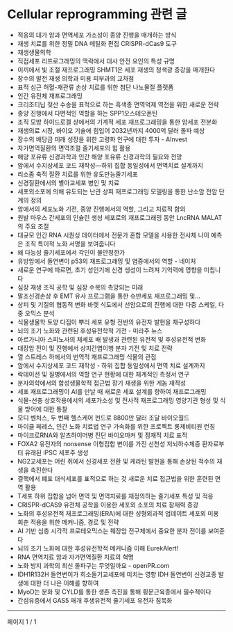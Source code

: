# Cellular reprogramming 관련 글

- 적응의 대가 암과 면역세포 가소성이 종양 진행을 매개하는 방식
- 재생 치료를 위한 정밀 DNA 메틸화 편집 CRISPR-dCas9 도구
- 재생생물의학
- 직접세포 리프로그래밍의 맥락에서 대사 안전 요인의 특성 규명
- 이끼에서 빛 조절 재프로그래밍 SHMT1은 세포 재생의 청색광 증강을 매개한다
- 장수의 발전 재생 의학과 미용 피부과의 교차점
- 표적 심근 허혈-재관류 손상 치료를 위한 첨단 나노물질 플랫폼
- 인간 유전체 재프로그래밍
- 크리조티닙 젖산 수송을 표적으로 하는 흑색종 면역억제 역전을 위한 새로운 전략
- 종양 진행에서 다면적인 역할을 하는 SPP1오스테오폰틴
- 조직 모방 하이드로겔 상에서의 기계적 세포 재프로그래밍을 통한 암세포 전분화
- 재생의료 시장, 바이오 기술에 힘입어 2032년까지 4000억 달러 돌파 예상
- 장수의 배당금 미래 성장을 위한 고령화 인구에 대한 투자 - AInvest
- 자가면역질환의 면역조절 줄기세포의 힘 활용
- 해양 포유류 신경과학과 인간 해양 포유류 신경과학의 필요와 전망
- 암에서 수지상세포 코드 재작성—하위 집합 동일성에서 면역치료 설계까지
- 리소좀 축적 질환 치료를 위한 유도만능줄기세포
- 신경질환에서의 별아교세포 병인 및 치료
- 세포외소포에 의해 유도되는 난관 상피 재프로그래밍 모델링을 통한 난소암 전암 단계의 정의
- 암에서의 세포노화 기전, 종양 진행에서의 역할, 그리고 치료적 함의
- 원발 마우스 간세포의 인슐린 생성 세포로의 재프로그래밍 동안 LncRNA MALAT의 주요 조절
- 대규모 인간 RNA 시퀀싱 데이터에서 전문가 혼합 모델을 사용한 전사체 나이 예측은 조직 특이적 노화 서명을 보여줍니다
- 왜 다능성 줄기세포에서 각인이 불안정한가
- 유방암에서 돌연변이 p53의 재프로그래밍 및 염증에서의 역할 - 네이처
- 새로운 연구에 따르면, 초기 성인기에 신경 생성이 느려져 기억력에 영향을 미칩니다
- 심장 재생 조직 공학 및 심장 수복의 촉망되는 미래
- 말초신경손상 후 EMT 유사 프로그램을 통한 슈반세포 재프로그래밍 및...
- 상피 및 기질의 협동적 변화 바렛 식도에서 선암으로의 진행에 대한 다중 스케일, 다중 오믹스 분석
- 식물생물학 토양 다짐이 뿌리 세포 유형 전반의 유전자 발현을 재구성하다
- 뇌의 조기 노화와 관련된 후성유전학적 기전 - 미라주 뉴스
- 아르가니아 스피노사의 체세포 배 발생과 관련된 유전적 및 후성유전적 변화
- 대장암 전이 및 진행에서 상피간엽이행 분자 기전 및 치료 전략
- 열 스트레스 하에서의 번역적 재프로그래밍 식물의 관점
- 암에서 수지상세포 코드 재작성 - 하위 집합 동일성에서 면역 치료 설계까지
- 락테이션 및 질병에서의 역할 연구 현황에 대한 체계적인 측정서 연구
- 분자의학에서의 합성생물학적 접근법 장기 재생을 위한 게놈 재작성
- 세포 재프로그래밍이 AI를 만날 때 새로운 세포 설계를 향하여 재프로그래밍
- 식물-선충 상호작용에서의 세포가소성 및 전사적 재프로그래밍 영양기관 형성 및 식물 방어에 대한 통찰
- 모디 벤처스, 두 번째 헬스케어 펀드로 8800만 달러 조달  바이오월드
- 마이클 페레스, 인간 노화 치료법 연구 가속화를 위한 프로젝트 롱제비티원 런칭
- 마이크로RNA와 알츠하이머병 진단 바이오마커 및 잠재적 치료 표적
- FOXA2 유전자의 nonsense 이형접합 변이를 가진 선천성 저뇌하수체증 환자로부터 유래된 iPSC 세포주 생성
- NG2교세포는 어린 쥐에서 신경세포 전환 및 케라틴 발현을 통해 손상된 척수의 재생을 촉진한다
- 결핵에서 폐포 대식세포를 표적으로 하는 것 새로운 치료 접근법을 위한 훈련된 면역 활용
- T세포 하위 집합을 넘어 면역 및 면역치료를 재정의하는 줄기세포 특성 및 적응
- CRISPR-dCAS9 유전체 공학을 이용한 세포외 소포의 치료 잠재력 증강
- 노화의 후성유전적 재프로그래밍(ERA)에 대한 성형외과적 업데이트 세포외 미용 회춘 적용을 위한 메커니즘, 경로 및 전략
- AI 기반 심층 시각적 프로테오믹스는 췌장암 전구체에서 중요한 분자 전이를 보여준다
- 뇌의 조기 노화에 대한 후성유전학적 메커니즘 이해  EurekAlert!
- RNA 면역치료 암과 자가면역질환 치료의 혁명
- 노화 방지 과학의 최신 돌파구는 무엇일까요 - openPR.com
- IDH1R132H 돌연변이가 희소돌기교세포에 미치는 영향 IDH 돌연변이 신경교종 발생에 대한 더 나은 이해를 향하여
- MyoD는 분화 및 CYLD를 통한 생존 촉진을 통해 횡문근육종에서 필수적이다
- 간섬유증에서 GAS5 매개 후생유전적 줄기세포 유전자 침묵화

---
페이지 1 / 1